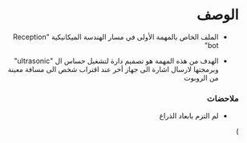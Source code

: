 <h1 dir="rtl"> الوصف </h1>

<div dir="rtl">

- الملف الخاص بالمهمة الأولى في مسار الهندسة الميكانيكية  "Reception bot"

- الهدف من هذه المهمة هو تصميم دارة لتشغيل حساس ال "ultrasonic" وبرمجتها لارسال اشارة الى جهاز أخر عند اقتراب شخص الى مسافة معينة من الروبوت


</div>

<h3 dir="rtl"> ملاحضات </h3>

<div dir="rtl">
  
-  لم التزم بابعاد الذراع
  
)
  
  
  </div>
